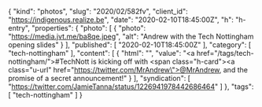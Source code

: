 {
  "kind": "photos",
  "slug": "2020/02/582fv",
  "client_id": "https://indigenous.realize.be",
  "date": "2020-02-10T18:45:00Z",
  "h": "h-entry",
  "properties": {
    "photo": [
      {
        "photo": "https://media.jvt.me/ba8qe.jpeg",
        "alt": "Andrew with the Tech Nottingham opening slides"
      }
    ],
    "published": [
      "2020-02-10T18:45:00Z"
    ],
    "category": [
      "tech-nottingham"
    ],
    "content": [
      {
        "html": "",
        "value": "<a href=\"/tags/tech-nottingham/\">#TechNott</a> is kicking off with <span class=\"h-card\"><a class=\"u-url\" href=\"https://twitter.com/MrAndrew\">@MrAndrew</a></span>, and the promise of a secret announcement!"
      }
    ],
    "syndication": [
      "https://twitter.com/JamieTanna/status/1226941978442686464"
    ]
  },
  "tags": [
    "tech-nottingham"
  ]
}
